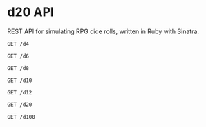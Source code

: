 # d20 API
REST API for simulating RPG dice rolls, written in Ruby with Sinatra.

    GET /d4

    GET /d6

    GET /d8

    GET /d10

    GET /d12

    GET /d20

    GET /d100
